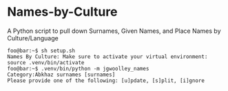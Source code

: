 # Names-by-Culture
A Python script to pull down Surnames, Given Names, and Place Names by Culture/Language

```console
foo@bar:~$ sh setup.sh
Names By Culture: Make sure to activate your virtual environment: source .venv/bin/activate
foo@bar:~$ .venv/bin/python -m jgwoolley_names
Category:Abkhaz surnames [surnames]
Please provide one of the following: [u]pdate, [s]plit, [i]gnore
```
